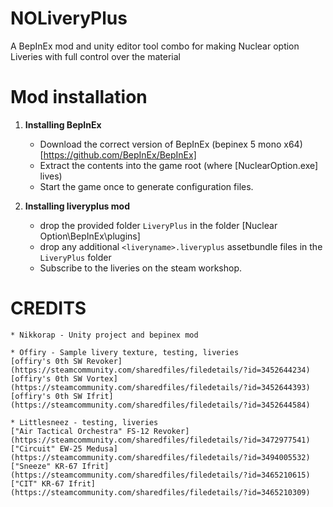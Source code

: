 # NOLiveryPlus
A BepInEx mod and unity editor tool combo for making Nuclear option Liveries with full control over the material

# Mod installation

1. **Installing BepInEx**
   
	* Download the correct version of BepInEx (bepinex 5 mono x64) [https://github.com/BepInEx/BepInEx]
	* Extract the contents into the game root (where [NuclearOption.exe] lives)
	* Start the game once to generate configuration files.

2. **Installing liveryplus mod**
	* drop the provided folder `LiveryPlus` in the folder [Nuclear Option\BepInEx\plugins]
	* drop any additional `<liveryname>.liveryplus` assetbundle files in the `LiveryPlus` folder
	* Subscribe to the liveries on the steam workshop.
	
# CREDITS
	* Nikkorap - Unity project and bepinex mod
	
	* Offiry - Sample livery texture, testing, liveries
	[offiry's 0th SW Revoker](https://steamcommunity.com/sharedfiles/filedetails/?id=3452644234)
	[offiry's 0th SW Vortex](https://steamcommunity.com/sharedfiles/filedetails/?id=3452644393)
	[offiry's 0th SW Ifrit](https://steamcommunity.com/sharedfiles/filedetails/?id=3452644584)
	
	* Littlesneez - testing, liveries
	["Air Tactical Orchestra" FS-12 Revoker](https://steamcommunity.com/sharedfiles/filedetails/?id=3472977541)
	["Circuit" EW-25 Medusa](https://steamcommunity.com/sharedfiles/filedetails/?id=3494005532)
	["Sneeze" KR-67 Ifrit](https://steamcommunity.com/sharedfiles/filedetails/?id=3465210615)
	["CIT" KR-67 Ifrit](https://steamcommunity.com/sharedfiles/filedetails/?id=3465210309)

